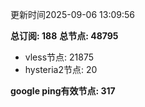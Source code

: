 更新时间2025-09-06 13:09:56

**总订阅: 188**
**总节点: 48795**
- vless节点: 21875
- hysteria2节点: 20

**google ping有效节点: 317**
